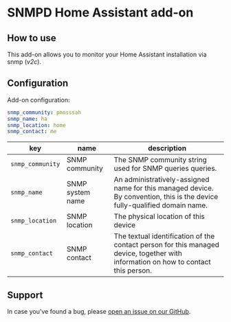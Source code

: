# SNMPD Home Assistant add-on

## How to use

This add-on allows you to monitor your Home Assistant installation via snmp (_v2c_).

## Configuration

Add-on configuration:

```yaml
snmp_community: pmnsssah
snmp_name: ha
snmp_location: home
snmp_contact: me
```

| key              | name             | description                                                                                                                        |
| ---------------- | ---------------- | ---------------------------------------------------------------------------------------------------------------------------------- |
| `snmp_community` | SNMP community   | The SNMP community string used for SNMP queries queries.                                                                           |
| `snmp_name`      | SNMP system name | An administratively-assigned name for this managed device. By convention, this is the device fully-qualified domain name.          |
| `snmp_location`  | SNMP location    | The physical location of this device                                                                                               |
| `snmp_contact`   | SNMP contact     | The textual identification of the contact person for this managed device, together with information on how to contact this person. |

## Support

In case you've found a bug, please [open an issue on our GitHub][issue].

[issue]: https://github.com/mib1185/ha-addon-snmpd/issues
